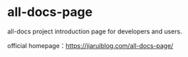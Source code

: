 # all-docs-page
all-docs project introduction page for developers and users.


official homepage：https://jiaruiblog.com/all-docs-page/
